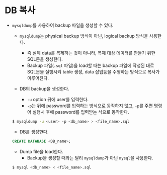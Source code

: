 # DB 복사

- `mysqldump`를 사용하여 backup 파일을 생성할 수 있다.

  - `mysqldump`는 physical backup 방식이 아닌, logical backup 방식을 사용한다.
    - 즉 실제 data를 복제하는 것이 아니라, 복제 대상 데이터를 만들기 위한 SQL문을 생성한다.
    - Backup 파일(`.sql` 파일)을 load할 때는 backup 파일에 작성된 대로 SQL문을 실행시켜 table 생성, data 삽입등을 수행하는 방식으로 복사가 이루어진다. 

  - DB의 backup을 생성한다.
    - `-u` option 뒤에 user를 입력한다.
    - `-p`는 뒤에 password를 입력하는 방식으로 동작하지 않고, `-p`를 주면 명령어 실행시 후에 password를 입력받는 식으로 동작한다.

  ```bash
  $ mysqldump -u <user> -p <db_name> > <file_name>.sql
  ```

  - DB를 생성한다.

  ```sql
  CREATE DATABASE <DB_name>;
  ```

  - Dump file을 load한다.
    - Backup을 생성할 때와는 달리 `mysqldump`가 아닌 `mysql`을 사용한다.

  ```bash
  $ mysql <db_name> < <file_name>.sql
  ```

